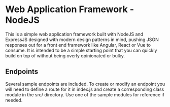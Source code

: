 # Web Application Framework - NodeJS
This is a simple web application framework built with NodeJS and ExpressJS designed with modern design patterns in mind, pushing JSON responses out for a front end framework like Angular, React or Vue to consume. It is intended to be a simple starting point that you can quickly build on top of without being overly opinionated or bulky.

## Endpoints
Several sample endpoints are included. To create or modify an endpoint you will need to define a route for it in index.js and create a corresponding class module in the src/ directory. Use one of the sample modules for reference if needed.
